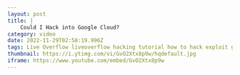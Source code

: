 ```yaml
---
layout: post
title: |
    Could I Hack into Google Cloud?
category: video
date: 2022-11-29T02:58:19.996Z
tags: Live Overflow liveoverflow hacking tutorial how to hack exploit google cloud gcp prize  into platform cloudsql anthos service mesh dataflow compute engine run identity aware proxy IAP anthony weems
thumbnail: https://i.ytimg.com/vi/GvO2Xtx8p9w/hqdefault.jpg
iframe: https://www.youtube.com/embed/GvO2Xtx8p9w
---
```

